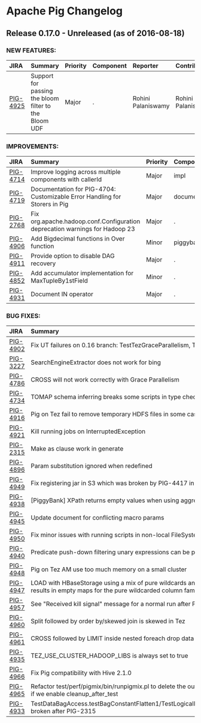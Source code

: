 
<!---
# Licensed to the Apache Software Foundation (ASF) under one
# or more contributor license agreements.  See the NOTICE file
# distributed with this work for additional information
# regarding copyright ownership.  The ASF licenses this file
# to you under the Apache License, Version 2.0 (the
# "License"); you may not use this file except in compliance
# with the License.  You may obtain a copy of the License at
#
#     http://www.apache.org/licenses/LICENSE-2.0
#
# Unless required by applicable law or agreed to in writing, software
# distributed under the License is distributed on an "AS IS" BASIS,
# WITHOUT WARRANTIES OR CONDITIONS OF ANY KIND, either express or implied.
# See the License for the specific language governing permissions and
# limitations under the License.
-->
# Apache Pig Changelog

## Release 0.17.0 - Unreleased (as of 2016-08-18)



### NEW FEATURES:

| JIRA | Summary | Priority | Component | Reporter | Contributor |
|:---- |:---- | :--- |:---- |:---- |:---- |
| [PIG-4925](https://issues.apache.org/jira/browse/PIG-4925) | Support for passing the bloom filter to the Bloom UDF |  Major | . | Rohini Palaniswamy | Rohini Palaniswamy |


### IMPROVEMENTS:

| JIRA | Summary | Priority | Component | Reporter | Contributor |
|:---- |:---- | :--- |:---- |:---- |:---- |
| [PIG-4714](https://issues.apache.org/jira/browse/PIG-4714) | Improve logging across multiple components with callerId |  Major | impl | Daniel Dai | Daniel Dai |
| [PIG-4719](https://issues.apache.org/jira/browse/PIG-4719) | Documentation for PIG-4704: Customizable Error Handling for Storers in Pig |  Major | documentation | Daniel Dai | Daniel Dai |
| [PIG-2768](https://issues.apache.org/jira/browse/PIG-2768) | Fix org.apache.hadoop.conf.Configuration deprecation warnings for Hadoop 23 |  Major | . | Fabian Alenius | Rohini Palaniswamy |
| [PIG-4906](https://issues.apache.org/jira/browse/PIG-4906) | Add Bigdecimal functions in Over function |  Minor | piggybank | Cristian Galán | Cristian Galán |
| [PIG-4911](https://issues.apache.org/jira/browse/PIG-4911) | Provide option to disable DAG recovery |  Major | . | Rohini Palaniswamy | Rohini Palaniswamy |
| [PIG-4852](https://issues.apache.org/jira/browse/PIG-4852) | Add accumulator implementation for MaxTupleBy1stField |  Minor | . | Eyal Allweil | Adam Szita |
| [PIG-4931](https://issues.apache.org/jira/browse/PIG-4931) | Document IN operator |  Major | . | Rohini Palaniswamy | Artem Ervits |


### BUG FIXES:

| JIRA | Summary | Priority | Component | Reporter | Contributor |
|:---- |:---- | :--- |:---- |:---- |:---- |
| [PIG-4902](https://issues.apache.org/jira/browse/PIG-4902) | Fix UT failures on 0.16 branch: TestTezGraceParallelism, TestPigScriptParser |  Major | . | Daniel Dai | Daniel Dai |
| [PIG-3227](https://issues.apache.org/jira/browse/PIG-3227) | SearchEngineExtractor does not work for bing |  Minor | piggybank | Danny Antonetti | Danny Antonetti |
| [PIG-4786](https://issues.apache.org/jira/browse/PIG-4786) | CROSS will not work correctly with Grace Parallelism |  Major | tez | Rohini Palaniswamy | Daniel Dai |
| [PIG-4734](https://issues.apache.org/jira/browse/PIG-4734) | TOMAP schema inferring breaks some scripts in type checking for bincond |  Major | . | Rohini Palaniswamy | Daniel Dai |
| [PIG-4916](https://issues.apache.org/jira/browse/PIG-4916) | Pig on Tez fail to remove temporary HDFS files in some cases |  Major | . | Daniel Dai | Daniel Dai |
| [PIG-4921](https://issues.apache.org/jira/browse/PIG-4921) | Kill running jobs on InterruptedException |  Major | . | Rohini Palaniswamy | Rohini Palaniswamy |
| [PIG-2315](https://issues.apache.org/jira/browse/PIG-2315) | Make as clause work in generate |  Major | . | Olga Natkovich | Daniel Dai |
| [PIG-4896](https://issues.apache.org/jira/browse/PIG-4896) | Param substitution ignored when redefined |  Minor | parser | Koji Noguchi | Koji Noguchi |
| [PIG-4949](https://issues.apache.org/jira/browse/PIG-4949) | Fix registering jar in S3 which was broken by PIG-4417 in Pig 0.16 |  Major | parser | Yishan Yang | Yishan Yang |
| [PIG-4938](https://issues.apache.org/jira/browse/PIG-4938) | [PiggyBank] XPath returns empty values when using aggregation method |  Minor | piggybank | Ivo Lenting | Nandor Kollar |
| [PIG-4945](https://issues.apache.org/jira/browse/PIG-4945) | Update document for conflicting macro params |  Trivial | documentation | Koji Noguchi | Koji Noguchi |
| [PIG-4950](https://issues.apache.org/jira/browse/PIG-4950) | Fix minor issues with running scripts in non-local FileSystems |  Minor | . | Peter Slawski | Peter Slawski |
| [PIG-4940](https://issues.apache.org/jira/browse/PIG-4940) | Predicate push-down filtering unary expressions can be pushed. |  Major | . | Ryan Blue | Ryan Blue |
| [PIG-4948](https://issues.apache.org/jira/browse/PIG-4948) | Pig on Tez AM use too much memory on a small cluster |  Major | tez | Daniel Dai | Daniel Dai |
| [PIG-4947](https://issues.apache.org/jira/browse/PIG-4947) | LOAD with HBaseStorage using a mix of pure wildcards and prefixed wildcards results in empty maps for the pure wildcarded column families. |  Major | grunt | Youngjin | Daniel Dai |
| [PIG-4957](https://issues.apache.org/jira/browse/PIG-4957) | See "Received kill signal" message for a normal run after PIG-4921 |  Major | . | Daniel Dai | Rohini Palaniswamy |
| [PIG-4960](https://issues.apache.org/jira/browse/PIG-4960) | Split followed by order by/skewed join is skewed in Tez |  Major | . | Rohini Palaniswamy | Rohini Palaniswamy |
| [PIG-4961](https://issues.apache.org/jira/browse/PIG-4961) | CROSS followed by LIMIT inside nested foreach drop data from result |  Major | . | Sergey Svinarchuk | Rohini Palaniswamy |
| [PIG-4935](https://issues.apache.org/jira/browse/PIG-4935) | TEZ\_USE\_CLUSTER\_HADOOP\_LIBS is always set to true |  Major | . | Rohini Palaniswamy | Rohini Palaniswamy |
| [PIG-4966](https://issues.apache.org/jira/browse/PIG-4966) | Fix Pig compatibility with Hive 2.1.0 |  Minor | build | Zach York | Zach York |
| [PIG-4965](https://issues.apache.org/jira/browse/PIG-4965) | Refactor test/perf/pigmix/bin/runpigmix.pl to delete the output of single test case if we enable cleanup\_after\_test |  Major | . | liyunzhang\_intel | liyunzhang\_intel |
| [PIG-4933](https://issues.apache.org/jira/browse/PIG-4933) | TestDataBagAccess.testBagConstantFlatten1/TestLogicalPlanBuilder.testQuery90  broken after PIG-2315 |  Major | . | Koji Noguchi | Koji Noguchi |


